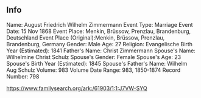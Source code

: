 
## Info

Name:	August Friedrich Wilhelm Zimmermann
Event Type:	Marriage
Event Date:	15 Nov 1868
Event Place: Menkin, Brüssow, Prenzlau, Brandenburg, Deutschland
Event Place (Original):Menkin, Brüssow, Prenzlau, Brandenburg, Germany
Gender:	Male
Age: 27
Religion:	Evangelische
Birth Year (Estimated):	1841
Father's Name: Christ Zimmermann
Spouse's Name: Wilhelmine Christ Schulz
Spouse's Gender: Female
Spouse's Age:	23
Spouse's Birth Year (Estimated): 1845
Spouse's Father's Name:	Wilhelm Aug Schulz
Volume:	983
Volume Date Range:	983, 1850-1874
Record Number: 798

https://www.familysearch.org/ark:/61903/1:1:J7VW-SYQ
